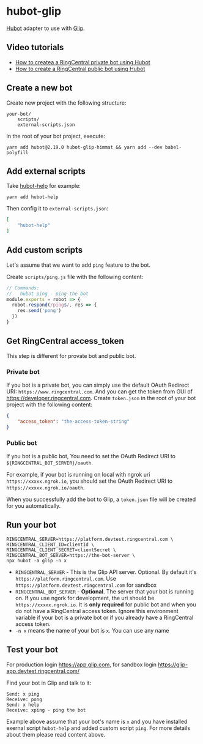 # hubot-glip

[Hubot](https://hubot.github.com/) adapter to use with [Glip](https://glip.com/).


## Video tutorials

- [How to createa a RingCentral private bot using Hubot](https://youtu.be/rEmd7SIDNe4)
- [How to create a RingCentral public bot using Hubot](https://youtu.be/al-RoNSdfO8)


## Create a new bot

Create new project with the following structure:

```
your-bot/
    scripts/
    external-scripts.json
```

In the root of your bot project, execute:

```
yarn add hubot@2.19.0 hubot-glip-himmat && yarn add --dev babel-polyfill
```


## Add external scripts

Take [hubot-help](https://www.npmjs.com/package/hubot-help) for example:

```
yarn add hubot-help
```

Then config it to `external-scripts.json`:

```json
[
    "hubot-help"
]
```


## Add custom scripts

Let's assume that we want to add `ping` feature to the bot.

Create `scripts/ping.js` file with the following content:

```js
// Commands:
//   hubot ping - ping the bot
module.exports = robot => {
  robot.respond(/ping$/, res => {
    res.send('pong')
  })
}
```


## Get RingCentral access_token

This step is different for provate bot and public bot.

### Private bot

If you bot is a private bot, you can simply use the default OAuth Redirect URI: `https://www.ringcentral.com`.
And you can get the token from GUI of https://developer.ringcentral.com.
Create `token.json` in the root of your bot project with the following content:

```json
{
    "access_token": "the-access-token-string"
}
```

### Public bot

If you bot is a public bot, You need to set the OAuth Redirect URI to `${RINGCENTRAL_BOT_SERVER}/oauth`.

For example, if your bot is running on local with ngrok uri `https://xxxxx.ngrok.io`, you should set the OAuth Redirect URI to `https://xxxxx.ngrok.io/oauth`.

When you successfully add the bot to Glip, a `token.json` file will be created for you automatically.


## Run your bot

```
RINGCENTRAL_SERVER=https://platform.devtest.ringcentral.com \
RINGCENTRAL_CLIENT_ID=clientId \
RINGCENTRAL_CLIENT_SECRET=clientSecret \
RINGCENTRAL_BOT_SERVER=https://the-bot-server \
npx hubot -a glip -n x
```

- `RINGCENTRAL_SERVER` - This is the Glip API server. Optional. By default it's `https://platform.ringcentral.com`. Use `https://platform.devtest.ringcentral.com` for sandbox
- `RINGCENTRAL_BOT_SERVER` - **Optional**. The server that your bot is running on. If you use ngork for development, the uri should be `https://xxxxx.ngrok.io`. It is **only required** for public bot and when you do not have a RingCentral access token. Ignore this environment variable if your bot is a private bot or if you already have a RingCentral access token.
- `-n x` means the name of your bot is `x`. You can use any name


## Test your bot

For production login https://app.glip.com, for sandbox login https://glip-app.devtest.ringcentral.com/

Find your bot in Glip and talk to it:


```
Send: x ping
Receive: pong
Send: x help
Receive: xping - ping the bot
```

Example above assume that your bot's name is `x` and you have installed exernal script `hubot-help` and added custom script `ping`. For more details about them please read content above.
